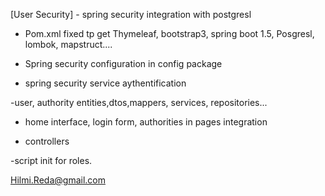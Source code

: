 [User Security] - spring security integration with postgresl

- Pom.xml fixed tp get Thymeleaf, bootstrap3, spring boot 1.5, Posgresl, lombok, mapstruct....

- Spring security configuration in config package

- spring security service aythentification

-user, authority entities,dtos,mappers, services, repositories...

- home interface, login form, authorities in pages integration

- controllers

-script init for roles.


Hilmi.Reda@gmail.com